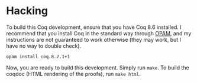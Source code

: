 # Hacking

To build this Coq development, ensure that you have Coq 8.6 installed. I
recommend that you install Coq in the standard way through
[OPAM](https://opam.ocaml.org/), and my instructions are not guaranteed to work
otherwise (they may work, but I have no way to double check).

    opam install coq.8.7.1+1

Now, you are ready to build this development. Simply run `make`. To build the
coqdoc (HTML rendering of the proofs), run `make html`.

